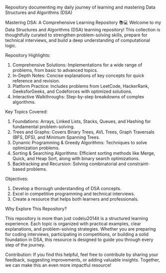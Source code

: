 Repository documenting my daily journey of learning and mastering Data Structures and Algorithms (DSA)

Mastering DSA: A Comprehensive Learning Repository 📚💻
Welcome to my Data Structures and Algorithms (DSA) learning repository! This collection is thoughtfully curated to strengthen problem-solving skills, prepare for technical interviews, and build a deep understanding of computational logic.

Repository Highlights:
1. Comprehensive Solutions: Implementations for a wide range of problems, from basic to advanced topics.
2. In-Depth Notes: Concise explanations of key concepts for quick reference and revision.
3. Platform Practice: Includes problems from LeetCode, HackerRank, GeeksforGeeks, and Codeforces with optimized solutions.
4. Interactive Walkthroughs: Step-by-step breakdowns of complex algorithms.
   
Key Topics Covered:
1. Foundations: Arrays, Linked Lists, Stacks, Queues, and Hashing for fundamental problem-solving.
2. Trees and Graphs: Covers Binary Trees, AVL Trees, Graph Traversals (BFS, DFS), and Minimum Spanning Trees.
3. Dynamic Programming & Greedy Algorithms: Techniques to solve optimization problems.
4. Sorting & Searching Algorithms: Efficient sorting methods like Merge, Quick, and Heap Sort, along with binary search optimizations.
5. Backtracking and Recursion: Solving combinatorial and constraint-based problems.
   
Objectives:
1. Develop a thorough understanding of DSA concepts.
2. Excel in competitive programming and technical interviews.
3. Create a resource that helps both learners and professionals.
   
Why Explore This Repository?

This repository is more than just code\u2014it is a structured learning experience. Each topic is organized with practical examples, clear explanations, and problem-solving strategies. Whether you are preparing for coding interviews, participating in competitions, or building a solid foundation in DSA, this resource is designed to guide you through every step of the journey.

Contribution:
If you find this helpful, feel free to contribute by sharing your feedback, suggesting improvements, or adding valuable insights. Together, we can make this an even more impactful resource!
